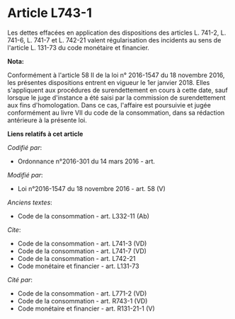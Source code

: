 # Article L743-1

Les dettes effacées en application des dispositions des articles L. 741-2, L. 741-6, L. 741-7 et L. 742-21 valent
régularisation des incidents au sens de l'article L. 131-73 du code monétaire et financier.

**Nota:**

Conformément à l'article 58 II de la loi n° 2016-1547 du 18 novembre 2016, les présentes dispositions entrent en vigueur le
1er janvier 2018. Elles s'appliquent aux procédures de surendettement en cours à cette date, sauf lorsque le juge d'instance
a été saisi par la commission de surendettement aux fins d'homologation. Dans ce cas, l'affaire est poursuivie et jugée
conformément au livre VII du code de la consommation, dans sa rédaction antérieure à la présente loi.

**Liens relatifs à cet article**

_Codifié par_:

  - Ordonnance n°2016-301 du 14 mars 2016 - art.

_Modifié par_:

  - Loi n°2016-1547 du 18 novembre 2016 - art. 58 (V)

_Anciens textes_:

  - Code de la consommation - art. L332-11 (Ab)

_Cite_:

  - Code de la consommation - art. L741-3 (VD)
  - Code de la consommation - art. L741-7 (VD)
  - Code de la consommation - art. L742-21
  - Code monétaire et financier - art. L131-73

_Cité par_:

  - Code de la consommation - art. L771-2 (VD)
  - Code de la consommation - art. R743-1 (VD)
  - Code monétaire et financier - art. R131-21-1 (V)
